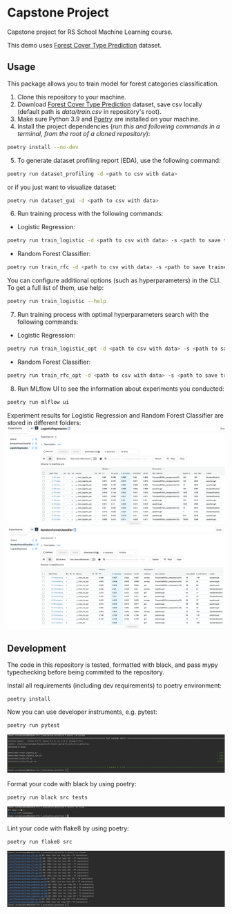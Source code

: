 # Capstone Project

Capstone project for RS School Machine Learning course.

This demo uses [Forest Cover Type Prediction](https://www.kaggle.com/competitions/forest-cover-type-prediction/) dataset.

## Usage
This package allows you to train model for forest categories classification.
1. Clone this repository to your machine.
2. Download [Forest Cover Type Prediction](https://www.kaggle.com/competitions/forest-cover-type-prediction/) dataset, save csv locally (default path is *data/train.csv* in repository's root).
3. Make sure Python 3.9 and [Poetry](https://python-poetry.org/docs/) are installed on your machine.
4. Install the project dependencies (*run this and following commands in a terminal, from the root of a cloned repository*):
```sh
poetry install --no-dev
```
5. To generate dataset profiling report (EDA), use the following command:
```sh
poetry run dataset_profiling -d <path to csv with data>
```
or if you just want to visualize dataset:
```sh
poetry run dataset_gui -d <path to csv with data>
```

6. Run training process with the following commands:
- Logistic Regression:
```sh
poetry run train_logistic -d <path to csv with data> -s <path to save trained model>
```
- Random Forest Classifier:
```sh
poetry run train_rfc -d <path to csv with data> -s <path to save trained model>
```
You can configure additional options (such as hyperparameters) in the CLI. To get a full list of them, use help:
```sh
poetry run train_logistic --help
```
7. Run training process with optimal hyperparameters search with the following commands:
- Logistic Regression:
```sh
poetry run train_logistic_opt -d <path to csv with data> -s <path to save trained model>
```
- Random Forest Classifier:
```sh
poetry run train_rfc_opt -d <path to csv with data> -s <path to save trained model>
```
8. Run MLflow UI to see the information about experiments you conducted:
```sh
poetry run mlflow ui
```
Experiment results for Logistic Regression and Random Forest Classifier are stored in different folders:
![logreg_exp](assets/logreg_experiments.png)
![rfc_exp](assets/rfc_experiments.png)

## Development

The code in this repository is tested, formatted with black, and pass mypy typechecking before being commited to the repository.

Install all requirements (including dev requirements) to poetry environment:
```
poetry install
```
Now you can use developer instruments, e.g. pytest:
```
poetry run pytest
```
![rfc_exp](assets/tests_run.png)

Format your code with black by using poetry:
```
poetry run black src tests
```
![rfc_exp](assets/black_formatting.png)

Lint your code with flake8 by using poetry:
```
poetry run flake8 src
```
![rfc_exp](assets/code_linting.png)
